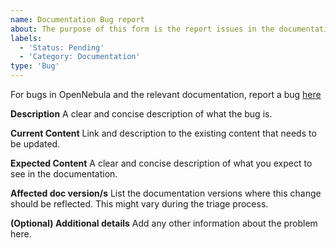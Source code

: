 ```yaml
---
name: Documentation Bug report
about: The purpose of this form is the report issues in the documentation. 
labels: 
  - 'Status: Pending'
  - 'Category: Documentation'
type: 'Bug'
---
```


For bugs in OpenNebula and the relevant documentation, report a bug [here](https://github.com/OpenNebula/one/issues/new?template=bug_report.md)

**Description**
A clear and concise description of what the bug is.

**Current Content**
Link and description to the existing content that needs to be updated.

**Expected Content**
A clear and concise description of what you expect to see in the documentation.

**Affected doc version/s**
List the documentation versions where this change should be reflected. This might vary during the triage process.

**(Optional) Additional details**
Add any other information about the problem here.
